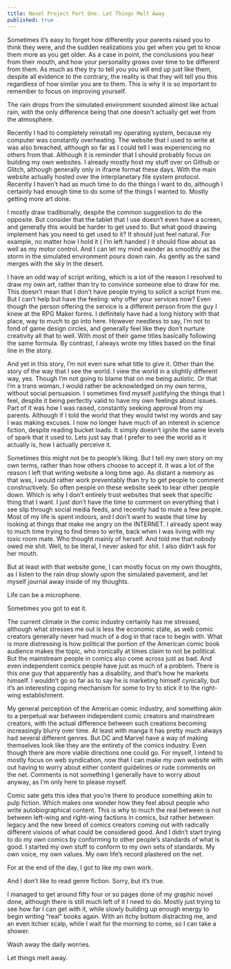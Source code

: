 ```yaml
---
title: Novel Project Part One. Let Things Melt Away
published: true
---
```

Sometimes it’s easy to forget how differently your parents raised you to think they were, and the sudden realizations you get when you get to know them more as you get older. As a case in point, the conclusions you hear from their mouth, and how your personality grows over time to be different from them. As much as they try to tell you you will end up just like them, despite all evidence to the contrary, the reality is that they will tell you this regardless of how similar you are to them. This is why it is so important to remember to focus on improving yourself.

The rain drops from the simulated environment sounded almost like actual rain, with the only difference being that one doesn’t actually get wet from the atmosphere.

Recently I had to completely reinstall my operating system, because my computer was constantly overheating. The website that I used to write at was also breached, although so far as I could tell I was experiencing no others from that. Although it is reminder that I should probably focus on building my own websites. I already mostly host my stuff over on Github or Glitch, although generally only in iframe format these days. With the main website actually hosted over the interplanetary file system protocol. Recently I haven’t had as much time to do the things I want to do, although I certainly had enough time to do some of the things I wanted to. Mostly getting more art done.

I mostly draw traditionally, despite the common suggestion to do the opposite. But consider that the tablet that I use doesn’t even have a screen, and generally this would be harder to get used to. But what good drawing implement has you need to get used to it? It should just feel natural. For example, no matter how I hold it ( I’m left handed ) it should flow about as well as my motor control. And I can let my mind wander as smoothly as the storm in the simulated environment pours down rain. As gently as the sand merges with the sky in the desert.

I have an odd way of script writing, which is a lot of the reason I resolved to draw my own art, rather than try to convince someone else to draw for me. This doesn’t mean that I don’t have people trying to solicit a script from me. But I can’t help but have the feeling: why offer your services now? Even though the person offering the service is a different person from the guy I knew at the RPG Maker forms. I definitely have had a long history with that place, way to much to go into here. However needless to say, I’m not to fond of game design circles, and generally feel like they don’t nurture creativity all that to well. With most of their game titles basically following the same formula. By contrast, I always wrote my titles based on the final line in the story.

And yet in this story, I’m not even sure what title to give it. Other than the story of the way that I see the world. I view the world in a slightly different way, yes. Though I’m not going to blame that on me being autistic. Or that I’m a trans woman. I would rather be acknowledged on my own terms, without social persuasion. I sometimes find myself justifying the things that I feel, despite it being perfectly valid to have my own feelings about issues. Part of it was how I was raised, constantly seeking approval from my parents. Although if I told the world that they would twist my words and say I was making excuses. I now no longer have much of an interest in science fiction, despite reading bucket loads. It simply doesn’t ignite the same levels of spark that it used to. Lets just say that I prefer to see the world as it actually is, how I actually perceive it.

Sometimes this might not be to people’s liking. But I tell my own story on my own terms, rather than how others choose to accept it. It was a lot of the reason I left that writing website a long time ago. As distant a memory as that was, I would rather work preventably than try to get people to comment constructively. So often people on these website seek to tear other people down. Which is why I don’t entirely trust websites that seek that specific thing that I want. I just don’t have the time to comment on everything that I see slip through social media feeds, and recently had to mute a few people. Most of my life is spent indoors, and I don’t want to waste that time by looking at things that make me angry on the INTERNET. I already spent way to much time trying to find times to write, back when I was living with my toxic room mate. Who thought mainly of herself. And told me that nobody owed me shit. Well, to be literal, I never asked for shit. I also didn’t ask for her mouth.

But at least with that website gone, I can mostly focus on my own thoughts, as I listen to the rain drop slowly upon the simulated pavement, and let myself journal away inside of my thoughts.

Life can be a microphone.

Sometimes you got to eat it.


The current climate in the comic industry certainly has me stressed, although what stresses me out is less the economic state, as web comic creators generally never had much of a dog in that race to begin with. What is more distressing is how political the portion of the American comic book audience makes the topic, who ironically at times claim to not be political. But the mainstream people in comics also come across just as bad. And even independent comics people have just as much of a problem. There is this one guy that apparently has a disability, and that’s how he markets himself. I wouldn’t go so far as to say he is marketing himself cynically, but it’s an interesting coping mechanism for some to try to stick it to the right-wing establishment.

My general perception of the American comic industry, and something akin to a perpetual war between independent comic creators and mainstream creators, with the actual difference between such creations becoming increasingly blurry over time. At least with manga it has pretty much always had several different genres. But DC and Marvel have a way of making themselves look like they are the entirety of the comics industry. Even though there are more viable directions one could go. For myself, I intend to mostly focus on web syndication, now that I can make my own website with out having to worry about either content guidelines or rude comments on the net. Comments is not something I generally have to worry about anyway, as I’m only here to please myself.

Comic sate gets this idea that you’re there to produce something akin to pulp fiction. Which makes one wonder how they feel about people who write autobiographical content. This is why to much the real between is not between left-wing and right-wing factions in comics, but rather between legacy and the new breed of comics creators coming out with radically different visions of what could be considered good. And I didn’t start trying to do my own comics by conforming to other people’s standards of what is good. I started my own stuff to conform to my own sets of standards. My own voice, my own values. My own life’s record plastered on the net.

For at the end of the day, I got to like my own work.

And I don’t like to read genre fiction. Sorry, but it’s true.

I managed to get around fifty four or so pages done of my graphic novel done, although there is still much left of it I need to do. Mostly just trying to see how far I can get with it, while slowly building up enough energy to begin writing “real” books again. With an itchy bottom distracting me, and an even itchier scalp, while I wait for the morning to come, so I can take a shower.

Wash away the daily worries.

Let things melt away.
